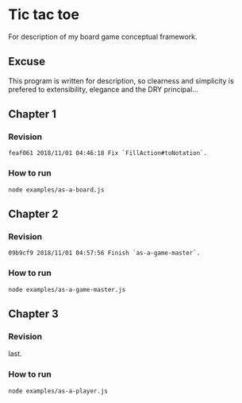 # Tic tac toe
For description of my board game conceptual framework.

## Excuse
This program is written for description, so clearness and simplicity is prefered to extensibility, elegance and the DRY principal...

## Chapter 1

### Revision
``feaf061 2018/11/01 04:46:18 Fix `FillAction#toNotation`.``

### How to run

```console
node examples/as-a-board.js
```

## Chapter 2

### Revision
``09b9cf9 2018/11/01 04:57:56 Finish `as-a-game-master`.``

### How to run

```console
node examples/as-a-game-master.js
```

## Chapter 3

### Revision
last.

### How to run

```console
node examples/as-a-player.js
```
